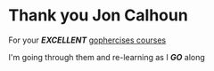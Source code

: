 # Thank you Jon Calhoun

For your ***EXCELLENT*** [gophercises courses](https://courses.calhoun.io/courses)

I'm going through them and re-learning as I ***GO*** along